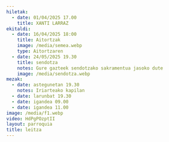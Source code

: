 ```yaml
---
hiletak:
  - date: 01/04/2025 17.00
    title: XANTI LARRAZ
ekitaldi:
  - date: 16/04/2025 18:00
    title: Aitortzak
    image: /media/semea.webp
    type: Aitortzaren
  - date: 24/05/2025 19.30
    title: sendotza
    notes: Gure gazteek sendotzako sakramentua jasoko dute
    image: /media/sendotza.webp
mezak:
  - date: astegunetan 19.30
    notes: Iriarteako kapilan
  - date: larunbat 19.30
  - date: igandea 09.00
  - date: igandea 11.00
image: /media/f1.webp
video: HdPgPOzptII
layout: parroquia
title: leitza
---
```


